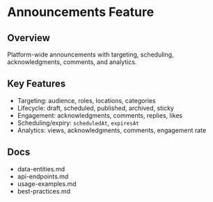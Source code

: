 # Announcements Feature

## Overview

Platform-wide announcements with targeting, scheduling, acknowledgments, comments, and analytics.

## Key Features
- Targeting: audience, roles, locations, categories
- Lifecycle: draft, scheduled, published, archived, sticky
- Engagement: acknowledgments, comments, replies, likes
- Scheduling/expiry: `scheduledAt`, `expiresAt`
- Analytics: views, acknowledgments, comments, engagement rate

## Docs
- data-entities.md
- api-endpoints.md
- usage-examples.md
- best-practices.md
